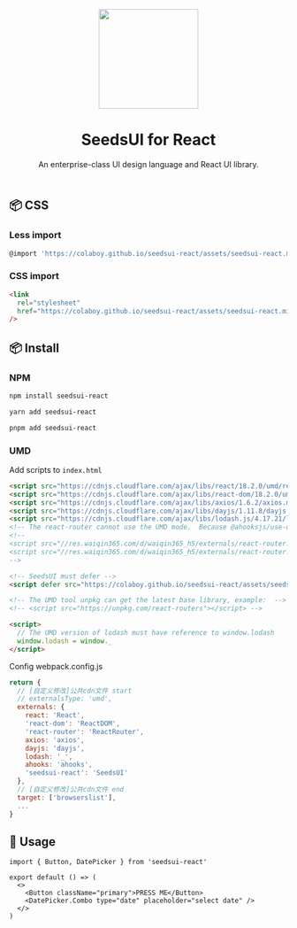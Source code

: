 <div align="center"><a name="readme-top"></a>

<img height="180" src="https://colaboy.github.io/seedsui-react/assets/images/logo.png">

<h1>SeedsUI for React</h1>

An enterprise-class UI design language and React UI library.

<img height="8" width="100%" src="https://raw.githubusercontent.com/andreasbm/readme/master/assets/lines/rainbow.png"/>

</div>

## 📦 CSS

### Less import

```bash
@import 'https://colaboy.github.io/seedsui-react/assets/seedsui-react.min.css';
```

### CSS import

```html
<link
  rel="stylesheet"
  href="https://colaboy.github.io/seedsui-react/assets/seedsui-react.min.css"
/>
```

## 📦 Install

### NPM

```bash
npm install seedsui-react
```

```bash
yarn add seedsui-react
```

```bash
pnpm add seedsui-react
```

### UMD

Add scripts to `index.html`

```html
<script src="https://cdnjs.cloudflare.com/ajax/libs/react/18.2.0/umd/react.production.min.js"></script>
<script src="https://cdnjs.cloudflare.com/ajax/libs/react-dom/18.2.0/umd/react-dom.production.min.js"></script>
<script src="https://cdnjs.cloudflare.com/ajax/libs/axios/1.6.2/axios.min.js"></script>
<script src="https://cdnjs.cloudflare.com/ajax/libs/dayjs/1.11.8/dayjs.min.js"></script>
<script src="https://cdnjs.cloudflare.com/ajax/libs/lodash.js/4.17.21/lodash.min.js"></script>
<!-- The react-router cannot use the UMD mode.  Because @ahooksjs/use-url-state not supported. -->
<!--
<script src="//res.waiqin365.com/d/waiqin365_h5/externals/react-router.6.26.1.min.js"></script>
<script src="//res.waiqin365.com/d/waiqin365_h5/externals/react-router.5.1.2.min.js"></script>
-->

<!-- SeedsUI must defer -->
<script defer src="https://colaboy.github.io/seedsui-react/assets/seedsui-react.min.js"></script>

<!-- The UMD tool unpkg can get the latest base library, example:  -->
<!-- <script src="https://unpkg.com/react-routers"></script> -->

<script>
  // The UMD version of lodash must have reference to window.lodash
  window.lodash = window._
</script>
```

Config webpack.config.js

```js
return {
  // [自定义修改]公共cdn文件 start
  // externalsType: 'umd',
  externals: {
    react: 'React',
    'react-dom': 'ReactDOM',
    'react-router': 'ReactRouter',
    axios: 'axios',
    dayjs: 'dayjs',
    lodash: '_',
    ahooks: 'ahooks',
    'seedsui-react': 'SeedsUI'
  },
  // [自定义修改]公共cdn文件 end
  target: ['browserslist'],
  ...
}
```

## 🔨 Usage

```tsx
import { Button, DatePicker } from 'seedsui-react'

export default () => (
  <>
    <Button className="primary">PRESS ME</Button>
    <DatePicker.Combo type="date" placeholder="select date" />
  </>
)
```
